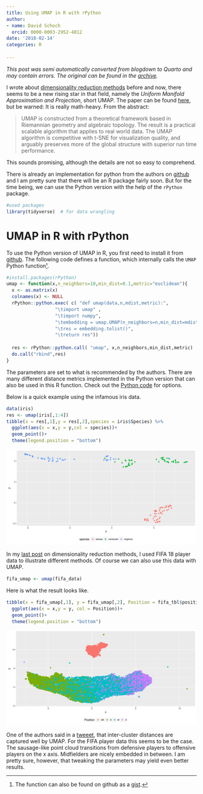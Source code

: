 ```yaml
---
title: Using UMAP in R with rPython
author:
- name: David Schoch
  orcid: 0000-0003-2952-4812
date: '2018-02-14'
categories: R

---
```




*This post was semi automatically converted from blogdown to Quarto and may contain errors. The original can be found in the [archive](http://archive.schochastics.net/post/using-umap-in-r-with-rpython/).*

I wrote about [dimensionality reduction
methods](http://blog.schochastics.net/post/dimensionality-reduction-methods/)
before and now, there seems to be a new rising star in that field,
namely the *Uniform Manifold Approximation and Projection*, short UMAP.
The paper can be found [here](https://arxiv.org/abs/1802.03426), but be
warned: It is really math-heavy. From the abstract:

> UMAP is constructed from a theoretical framework based in Riemannian
> geometry and algebraic topology. The result is a practical scalable
> algorithm that applies to real world data. The UMAP algorithm is
> competitive with t-SNE for visualization quality, and arguably
> preserves more of the global structure with superior run time
> performance.

This sounds promising, although the details are not so easy to
comprehend.

There is already an implementation for python from the authors on
[github](https://github.com/lmcinnes/umap) and I am pretty sure that
there will be an R package fairly soon. But for the time being, we can
use the Python version with the help of the `rPython` package.

``` r
#used packages
library(tidyverse)  # for data wrangling
```

# UMAP in R with rPython

To use the Python version of UMAP in R, you first need to install it
from [github](https://github.com/lmcinnes/umap). The following code
defines a function, which internally calls the `UMAP` Python
function[¹](#fn1).

``` r
#install.packages(rPython)
umap <- function(x,n_neighbors=10,min_dist=0.1,metric="euclidean"){
  x <- as.matrix(x)
  colnames(x) <- NULL
  rPython::python.exec( c( "def umap(data,n,mdist,metric):",
                  "\timport umap" ,
                  "\timport numpy",
                  "\tembedding = umap.UMAP(n_neighbors=n,min_dist=mdist,metric=metric).fit_transform(data)",
                  "\tres = embedding.tolist()",
                  "\treturn res"))

  res <- rPython::python.call( "umap", x,n_neighbors,min_dist,metric)
  do.call("rbind",res)
}
```

The parameters are set to what is recommended by the authors. There are
many different distance metrics implemented in the Python version that
can also be used in this R function. Check out the [Python
code](https://github.com/lmcinnes/umap/blob/master/umap/distances.py)
for options.

Below is a quick example using the infamous iris data.

``` r
data(iris)
res <- umap(iris[,1:4])
tibble(x = res[,1],y = res[,2],species = iris$Species) %>% 
  ggplot(aes(x = x,y = y,col = species))+
  geom_point()+
  theme(legend.position = "bottom")
```

![](iris-test-1.png)

In my [last
post](http://blog.schochastics.net/post/dimensionality-reduction-methods/)
on dimensionality reduction methods, I used FIFA 18 player data to
illustrate different methods. Of course we can also use this data with
UMAP.

``` r
fifa_umap <- umap(fifa_data)
```

Here is what the result looks like.

``` r
tibble(x = fifa_umap[,1], y = fifa_umap[,2], Position = fifa_tbl$position2) %>% 
  ggplot(aes(x = x,y = y, col = Position))+
  geom_point()+
  theme(legend.position = "bottom")
```

![](fifa-umap-plot-1.png)

One of the authors said in a
[tweeet](https://twitter.com/leland_mcinnes/status/963390662652637184),
that inter-cluster distances are captured well by UMAP. For the FIFA
player data this seems to be the case. The sausage-like point cloud
transitions from defensive players to offensive players on the x axis.
Midfielders are nicely embedded in between. I am pretty sure, however,
that tweaking the parameters may yield even better results.

------------------------------------------------------------------------

1.  The function can also be found on github as a
    [gist](https://gist.github.com/schochastics/2f83532f04729321b06822fbaa98f3ab).[↩︎](#fnref1)

